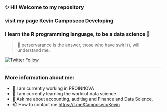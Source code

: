 ### ✨ Hi! Welcome to my repository
### visit my page [Kevin Camposeco][webside] Developing

### I learn the R programming language, to be a data science 🤔

> 🌱 perservarance is the answer, those who have swirl (), will understand me.

[![Twitter Follow](https://img.shields.io/twitter/follow/camposecokevin?style=social)](https://twitter.com/camposecokevin)


---
### More information about me:
- 🔭 I am currently working in PROINNOVA
- 🌱 I am currently learning the world of data science
- 💬 Ask me about accounting, auditing and Finance and Data Science.
- 📫 How to contact me https://t.me/CamposecoKevin



[webside]: https://kevincamposeco.com/

